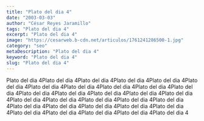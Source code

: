 ```yaml
---
title: "Plato del dia 4"
date: "2003-03-03"
author: "César Reyes Jaramillo"
tags: "Plato del dia 4"
excerpt: "Plato del dia 4"
image: "https://cesarweb.b-cdn.net/articulos/1761241286500-1.jpg"
category: "seo"
metaDescription: "Plato del dia 4"
keyword: "Plato del dia 4"
slug: "Plato del dia 4"
---
```


Plato del dia 4Plato del dia 4Plato del dia 4Plato del dia 4Plato del dia 4Plato del dia 4Plato del dia 4Plato del dia 4Plato del dia 4Plato del dia 4Plato del dia 4Plato del dia 4Plato del dia 4Plato del dia 4Plato del dia 4Plato del dia 4Plato del dia 4Plato del dia 4Plato del dia 4Plato del dia 4Plato del dia 4Plato del dia 4Plato del dia 4Plato del dia 4Plato del dia 4Plato del dia 4Plato del dia 4Plato del dia 4Plato del dia 4Plato del dia 4Plato del dia 4